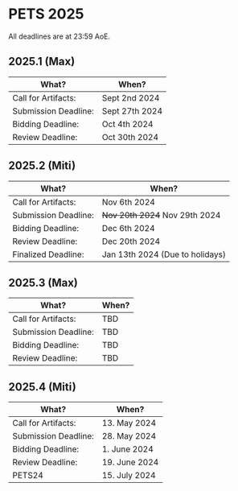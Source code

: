 # PETS 2025

All deadlines are at 23:59 AoE.


## 2025.1 (Max)

| What?                |          When?  |
|----------------------|-----------------|
| Call for Artifacts:  | Sept 2nd 2024   |
| Submission Deadline: | Sept 27th 2024  |
| Bidding Deadline:    | Oct 4th 2024    |
| Review Deadline:     | Oct 30th 2024   |

## 2025.2 (Miti)

| What?                |          When?  |
|----------------------|-----------------|
| Call for Artifacts:  | Nov 6th 2024    |
| Submission Deadline: | ~~Nov 20th 2024~~ Nov 29th 2024   |
| Bidding Deadline:    | Dec 6th 2024    |
| Review Deadline:     | Dec 20th 2024   |
| Finalized Deadline:  | Jan 13th 2024 (Due to holidays) | 

## 2025.3 (Max)

| What?                | When? |
| -------------------- | ----- |
| Call for Artifacts:  | TBD   |
| Submission Deadline: | TBD   |
| Bidding Deadline:    | TBD   |
| Review Deadline:     | TBD   |

## 2025.4 (Miti)

| What?                | When?         |
| -------------------- | ------------- |
| Call for Artifacts:  | 13. May 2024  |
| Submission Deadline: | 28. May 2024  |
| Bidding Deadline:    | 1. June 2024  |
| Review Deadline:     | 19. June 2024 |
| PETS24               | 15. July 2024 |


